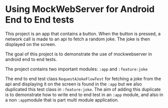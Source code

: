 # Using MockWebServer for Android End to End tests

This project is an app that contains a button. When the button is pressed, a network call is made to an api to
fetch a random joke. The joke is then displayed on the screen.

The goal of this project is to demonstrate the use of mockwebserver in android end to end tests.

The project contains two important modules:
```:app``` and ```:feature:joke```

The end to end test class ```RequestAJokeFlowTest``` for fetching a joke from the api and displaying it on the screen is found in the ```:app```
but we also duplicated this test class in ```:feature:joke```. The aim of adding this duplicate is to demonstrate how to write end to end test in an ```:app``` module,
and also in a non ```:app```module that is part multi module application.
